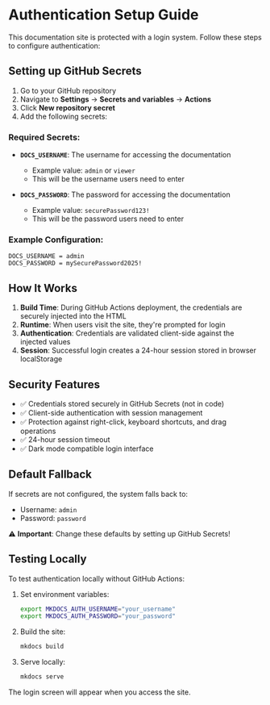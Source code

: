 # Authentication Setup Guide

This documentation site is protected with a login system. Follow these steps to configure authentication:

## Setting up GitHub Secrets

1. Go to your GitHub repository
2. Navigate to **Settings** → **Secrets and variables** → **Actions**
3. Click **New repository secret**
4. Add the following secrets:

### Required Secrets:

- **`DOCS_USERNAME`**: The username for accessing the documentation
  - Example value: `admin` or `viewer`
  - This will be the username users need to enter

- **`DOCS_PASSWORD`**: The password for accessing the documentation
  - Example value: `securePassword123!`
  - This will be the password users need to enter

### Example Configuration:

```
DOCS_USERNAME = admin
DOCS_PASSWORD = mySecurePassword2025!
```

## How It Works

1. **Build Time**: During GitHub Actions deployment, the credentials are securely injected into the HTML
2. **Runtime**: When users visit the site, they're prompted for login
3. **Authentication**: Credentials are validated client-side against the injected values
4. **Session**: Successful login creates a 24-hour session stored in browser localStorage

## Security Features

- ✅ Credentials stored securely in GitHub Secrets (not in code)
- ✅ Client-side authentication with session management
- ✅ Protection against right-click, keyboard shortcuts, and drag operations
- ✅ 24-hour session timeout
- ✅ Dark mode compatible login interface

## Default Fallback

If secrets are not configured, the system falls back to:
- Username: `admin`
- Password: `password`

⚠️ **Important**: Change these defaults by setting up GitHub Secrets!

## Testing Locally

To test authentication locally without GitHub Actions:

1. Set environment variables:
   ```bash
   export MKDOCS_AUTH_USERNAME="your_username"
   export MKDOCS_AUTH_PASSWORD="your_password"
   ```

2. Build the site:
   ```bash
   mkdocs build
   ```

3. Serve locally:
   ```bash
   mkdocs serve
   ```

The login screen will appear when you access the site.